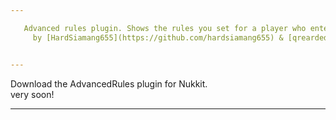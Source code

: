 ```yaml
---

   Advanced rules plugin. Shows the rules you set for a player who enters for the first time.<br />
     by [HardSiamang655](https://github.com/hardsiamang655) & [qreardedwastaken](https://qrearded.xyz/)


---
```


   Download the AdvancedRules plugin for Nukkit.<br />
     very soon!

---

